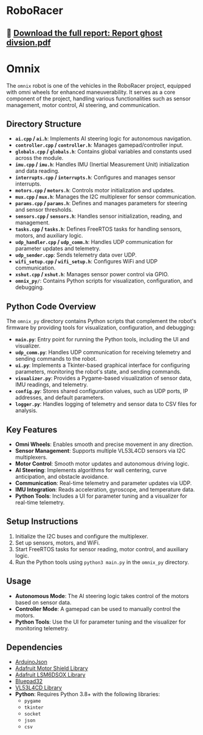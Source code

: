 # RoboRacer

## 📄 [Download the full report: Report ghost divsion.pdf](./Report%20ghost%20divsion.pdf)

# Omnix

The `omnix` robot is one of the vehicles in the RoboRacer project, equipped with omni wheels for enhanced maneuverability. It serves as a core component of the project, handling various functionalities such as sensor management, motor control, AI steering, and communication.

## Directory Structure

- **`ai.cpp` / `ai.h`**: Implements AI steering logic for autonomous navigation.
- **`controller.cpp` / `controller.h`**: Manages gamepad/controller input.
- **`globals.cpp` / `globals.h`**: Contains global variables and constants used across the module.
- **`imu.cpp` / `imu.h`**: Handles IMU (Inertial Measurement Unit) initialization and data reading.
- **`interrupts.cpp` / `interrupts.h`**: Configures and manages sensor interrupts.
- **`motors.cpp` / `motors.h`**: Controls motor initialization and updates.
- **`mux.cpp` / `mux.h`**: Manages the I2C multiplexer for sensor communication.
- **`params.cpp` / `params.h`**: Defines and manages parameters for steering and sensor thresholds.
- **`sensors.cpp` / `sensors.h`**: Handles sensor initialization, reading, and management.
- **`tasks.cpp` / `tasks.h`**: Defines FreeRTOS tasks for handling sensors, motors, and auxiliary logic.
- **`udp_handler.cpp` / `udp_comm.h`**: Handles UDP communication for parameter updates and telemetry.
- **`udp_sender.cpp`**: Sends telemetry data over UDP.
- **`wifi_setup.cpp` / `wifi_setup.h`**: Configures WiFi and UDP communication.
- **`xshut.cpp` / `xshut.h`**: Manages sensor power control via GPIO.
- **`omnix_py/`**: Contains Python scripts for visualization, configuration, and debugging.

## Python Code Overview

The `omnix_py` directory contains Python scripts that complement the robot's firmware by providing tools for visualization, configuration, and debugging:

- **`main.py`**: Entry point for running the Python tools, including the UI and visualizer.
- **`udp_comm.py`**: Handles UDP communication for receiving telemetry and sending commands to the robot.
- **`ui.py`**: Implements a Tkinter-based graphical interface for configuring parameters, monitoring the robot's state, and sending commands.
- **`visualizer.py`**: Provides a Pygame-based visualization of sensor data, IMU readings, and telemetry.
- **`config.py`**: Stores shared configuration values, such as UDP ports, IP addresses, and default parameters.
- **`logger.py`**: Handles logging of telemetry and sensor data to CSV files for analysis.

## Key Features

- **Omni Wheels**: Enables smooth and precise movement in any direction.
- **Sensor Management**: Supports multiple VL53L4CD sensors via I2C multiplexers.
- **Motor Control**: Smooth motor updates and autonomous driving logic.
- **AI Steering**: Implements algorithms for wall centering, curve anticipation, and obstacle avoidance.
- **Communication**: Real-time telemetry and parameter updates via UDP.
- **IMU Integration**: Reads acceleration, gyroscope, and temperature data.
- **Python Tools**: Includes a UI for parameter tuning and a visualizer for real-time telemetry.

## Setup Instructions

1. Initialize the I2C buses and configure the multiplexer.
2. Set up sensors, motors, and WiFi.
3. Start FreeRTOS tasks for sensor reading, motor control, and auxiliary logic.
4. Run the Python tools using `python3 main.py` in the `omnix_py` directory.

## Usage

- **Autonomous Mode**: The AI steering logic takes control of the motors based on sensor data.
- **Controller Mode**: A gamepad can be used to manually control the motors.
- **Python Tools**: Use the UI for parameter tuning and the visualizer for monitoring telemetry.

## Dependencies

- [ArduinoJson](https://arduinojson.org/)
- [Adafruit Motor Shield Library](https://github.com/adafruit/Adafruit_Motor_Shield_V2_Library)
- [Adafruit LSM6DSOX Library](https://github.com/adafruit/Adafruit_LSM6DSOX)
- [Bluepad32](https://github.com/ricardoquesada/Bluepad32)
- [VL53L4CD Library](https://github.com/stm32duino/VL53L4CD)
- **Python**: Requires Python 3.8+ with the following libraries:
  - `pygame`
  - `tkinter`
  - `socket`
  - `json`
  - `csv`
